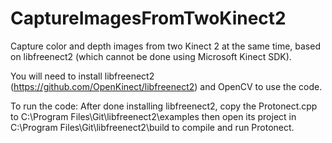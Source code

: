 # CaptureImagesFromTwoKinect2
Capture color and depth images from two Kinect 2 at the same time, based on libfreenect2 (which cannot be done using Microsoft Kinect SDK).

You will need to install libfreenect2 (https://github.com/OpenKinect/libfreenect2) and OpenCV to use the code.

To run the code:
  After done installing libfreenect2, copy the Protonect.cpp to 
  C:\Program Files\Git\libfreenect2\examples
  then open its project in 
  C:\Program Files\Git\libfreenect2\build
  to compile and run Protonect.
